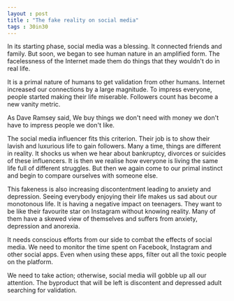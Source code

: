 ```yaml
---
layout : post
title : "The fake reality on social media"
tags : 30in30
---
```

In its starting phase, social media was a blessing. It connected friends and family. But soon, we began to see human nature in an amplified form. The facelessness of the Internet made them do things that they wouldn't do in real life.  

It is a primal nature of humans to get validation from other humans. Internet increased our connections by a large magnitude. To impress everyone, people started making their life miserable. Followers count has become a new vanity metric.  

As Dave Ramsey said, We buy things we don't need with money we don't have to impress people we don't like.  

The social media influencer fits this criterion. Their job is to show their lavish and luxurious life to gain followers. Many a time, things are different in reality. It shocks us when we hear about bankruptcy, divorces or suicides of these influencers. It is then we realise how everyone is living the same life full of different struggles. But then we again come to our primal instinct and begin to compare ourselves with someone else.  

This fakeness is also increasing discontentment leading to anxiety and depression. Seeing everybody enjoying their life makes us sad about our monotonous life. It is having a negative impact on teenagers. They want to be like their favourite star on Instagram without knowing reality. Many of them have a skewed view of themselves and suffers from anxiety, depression and anorexia.  

It needs conscious efforts from our side to combat the effects of social media. We need to monitor the time spent on Facebook, Instagram and other social apps. Even when using these apps, filter out all the toxic people on the platform.  

We need to take action; otherwise, social media will gobble up all our attention. The byproduct that will be left is discontent and depressed adult searching for validation. 
